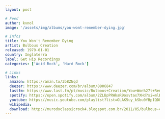 ```yaml
---
layout: post

# Feed
author: kvnol
image: '/assets/img/albums/you-wont-remember-dying.jpg'

# Infos
title: You Won't Remember Dying
artist: Bulbous Creation
released: 1970-01-01
country: Inglaterra
label: Get Hip Recordings
categories: ['Acid Rock', 'Hard Rock']

# Links
links:
  amazon: https://amzn.to/3b8ZNqd
  deezer: https://www.deezer.com/br/album/8806847
  lastfm: https://www.last.fm/pt/music/Bulbous+Creation/You+Won%27t+Remember+Dying
  spotify: https://open.spotify.com/album/2ZLBpPRWkaR9osvtax7XHd?si=mlBjWLNbRtWZdRc02n5tvQ
  youtube: https://music.youtube.com/playlist?list=OLAK5uy_kSbu0YBpIQDF1OU_T8wnLn4baml8Sy1pk
  wikipedia:
  download: http://murodoclassicrock4.blogspot.com.br/2011/05/bulbous-creation-you-wont-remember.html
---
```

